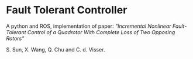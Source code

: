 # Fault Tolerant Controller

A python and ROS, implementation of paper: 
*"Incremental Nonlinear Fault-Tolerant Control of a Quadrotor With Complete Loss of Two Opposing Rotors"*

S. Sun, X. Wang, Q. Chu and C. d. Visser.
